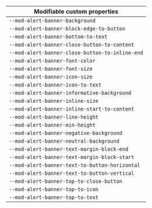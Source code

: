 | Modifiable custom properties                    |
| ----------------------------------------------- |
| `--mod-alert-banner-background`                 |
| `--mod-alert-banner-block-edge-to-button`       |
| `--mod-alert-banner-bottom-to-text`             |
| `--mod-alert-banner-close-button-to-content`    |
| `--mod-alert-banner-close-button-to-inline-end` |
| `--mod-alert-banner-font-color`                 |
| `--mod-alert-banner-font-size`                  |
| `--mod-alert-banner-icon-size`                  |
| `--mod-alert-banner-icon-to-text`               |
| `--mod-alert-banner-informative-background`     |
| `--mod-alert-banner-inline-size`                |
| `--mod-alert-banner-inline-start-to-content`    |
| `--mod-alert-banner-line-height`                |
| `--mod-alert-banner-min-height`                 |
| `--mod-alert-banner-negative-background`        |
| `--mod-alert-banner-neutral-background`         |
| `--mod-alert-banner-text-margin-block-end`      |
| `--mod-alert-banner-text-margin-block-start`    |
| `--mod-alert-banner-text-to-button-horizontal`  |
| `--mod-alert-banner-text-to-button-vertical`    |
| `--mod-alert-banner-top-to-close-button`        |
| `--mod-alert-banner-top-to-icon`                |
| `--mod-alert-banner-top-to-text`                |
